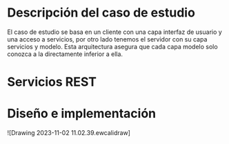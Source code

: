 # Descripción del caso de estudio
El caso de estudio se basa en un cliente con una capa interfaz de usuario y una acceso a servicios, por otro lado tenemos el servidor con su capa servicios y modelo. Esta arquitectura asegura que cada capa modelo solo conozca a la directamente inferior a ella.
# Servicios REST
# Diseño e implementación
![Drawing 2023-11-02 11.02.39.ewcalidraw]
